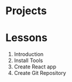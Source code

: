 # Projects

# Lessons

1. Introduction
2. Install Tools
3. Create React app
4. Create Git Repository